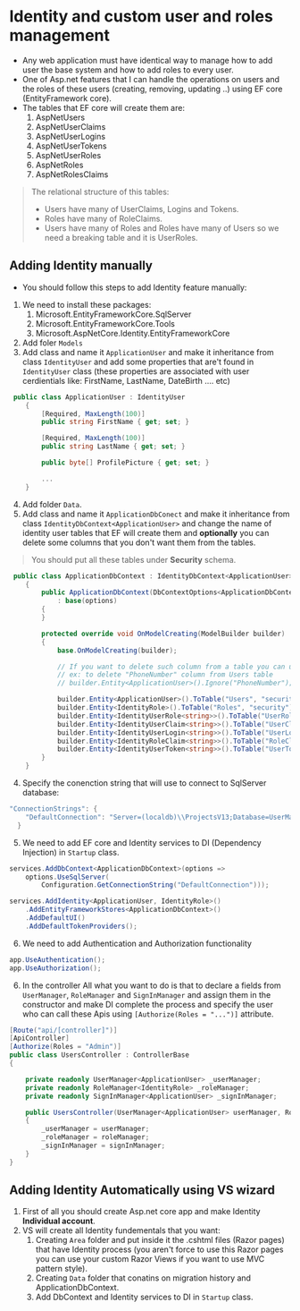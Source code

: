 ﻿# Identity and custom user and roles management
* Any web application must have identical way to manage how to add user the base system and how to add roles to every user.
* One of Asp.net features that I can handle the operations on users and the roles of these users (creating, removing, updating ..) using EF core (EntityFramework core).
* The tables that EF core will create them are:
    1. AspNetUsers
    2. AspNetUserClaims
    3. AspNetUserLogins
    4. AspNetUserTokens    
    5. AspNetUserRoles
    6. AspNetRoles
    7. AspNetRolesClaims
> The relational structure of this tables:
> * Users have many of UserClaims, Logins and Tokens.
> * Roles have many of RoleClaims.
> * Users have many of Roles and Roles have many of Users so we need a breaking table and it is UserRoles.

## Adding Identity manually
* You should follow this steps to add Identity feature manually:
1. We need to install these packages:
	1. Microsoft.EntityFrameworkCore.SqlServer
	2. Microsoft.EntityFrameworkCore.Tools
	3. Microsoft.AspNetCore.Identity.EntityFrameworkCore
2. Add foler `Models`
3. Add class and name it `ApplicationUser` and make it  inheritance from class `IdentityUser` and add some properties that are't found in `IdentityUser` class (these properties are associated with user cerdientials like: FirstName, LastName, DateBirth .... etc)
```csharp
 public class ApplicationUser : IdentityUser
    {
        [Required, MaxLength(100)]
        public string FirstName { get; set; }

        [Required, MaxLength(100)]
        public string LastName { get; set; }

        public byte[] ProfilePicture { get; set; }

        ...
    }
```
4. Add folder `Data`.
5. Add class and name it `ApplicationDbConect` and make it inheritance from class `IdentityDbContext<ApplicationUser>` and change the name of identity user tables that EF will create them and **optionally** you can delete some columns that you don't want them from the tables.
> You should put all these tables under **Security** schema.
```csharp
 public class ApplicationDbContext : IdentityDbContext<ApplicationUser>
    {
        public ApplicationDbContext(DbContextOptions<ApplicationDbContext> options)
            : base(options)
        {
        }

        protected override void OnModelCreating(ModelBuilder builder)
        {
            base.OnModelCreating(builder);

            // If you want to delete such column from a table you can use this way (Important note: there is some columns you must not delete them like 'ConcurrencyStamp' and if you do that the table may not work).
            // ex: to delete "PhoneNumber" column from Users table 
            // builder.Entity<ApplicationUser>().Ignore("PhoneNumber");

            builder.Entity<ApplicationUser>().ToTable("Users", "security");
            builder.Entity<IdentityRole>().ToTable("Roles", "security");
            builder.Entity<IdentityUserRole<string>>().ToTable("UserRoles", "security");
            builder.Entity<IdentityUserClaim<string>>().ToTable("UserClaims", "security");
            builder.Entity<IdentityUserLogin<string>>().ToTable("UserLogins", "security");
            builder.Entity<IdentityRoleClaim<string>>().ToTable("RoleClaims", "security");
            builder.Entity<IdentityUserToken<string>>().ToTable("UserTokens", "security");
        }
    }
```

4. Specify the conenction string that will use to connect to SqlServer database:
```csharp
"ConnectionStrings": {
    "DefaultConnection": "Server=(localdb)\\ProjectsV13;Database=UserManagementWebIdentity;Trusted_Connection=True;MultipleActiveResultSets=true"
  }
```

5. We need to add EF core and Identity services to DI (Dependency Injection) in `Startup` class.
```csharp
services.AddDbContext<ApplicationDbContext>(options =>
    options.UseSqlServer(
        Configuration.GetConnectionString("DefaultConnection")));

services.AddIdentity<ApplicationUser, IdentityRole>()
    .AddEntityFrameworkStores<ApplicationDbContext>()
    .AddDefaultUI()
    .AddDefaultTokenProviders();

```

6. We need to add Authentication and Authorization functionality 
```csharp
app.UseAuthentication();
app.UseAuthorization();
```


6. In the controller All what you want to do is that to declare a fields from `UserManager`, `RoleManager` and `SignInManager` and assign them in the constructor and make DI complete the process and specify the user who can call these Apis using `[Authorize(Roles = "...")]` attribute.
```csharp
[Route("api/[controller]")]
[ApiController]
[Authorize(Roles = "Admin")]
public class UsersController : ControllerBase
{

    private readonly UserManager<ApplicationUser> _userManager;
    private readonly RoleManager<IdentityRole> _roleManager;
    private readonly SignInManager<ApplicationUser> _signInManager;

    public UsersController(UserManager<ApplicationUser> userManager, RoleManager<IdentityRole> roleManager, SignInManager<ApplicationUser> _signInManager)
    {
        _userManager = userManager;
        _roleManager = roleManager;
        _signInManager = signInManager;
    }
}
``` 

## Adding Identity Automatically using VS wizard
1. First of all you should create Asp.net core app and make Identity **Individual account**.
2. VS will create all Identity fundementals that you want:
	1. Creating `Area` folder and put inside it the .cshtml files (Razor pages) that have Identity process (you aren't force to use this Razor pages you can use your custom Razor Views if you want to use MVC pattern style).
	2. Creating `Data` folder that conatins on migration history and ApplicationDbContext.
    3. Add DbContext and Identity services to DI in `Startup` class.

